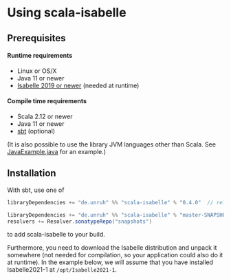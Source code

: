 # Using scala-isabelle

## Prerequisites

#### Runtime requirements

* Linux or OS/X
* Java 11 or newer
* [Isabelle 2019 or newer](https://isabelle.in.tum.de/) (needed at runtime)

#### Compile time requirements

* Scala 2.12 or newer
* Java 11 or newer
* [sbt](https://www.scala-sbt.org/) (optional)

(It is also possible to use the library JVM languages other than Scala. See [JavaExample.java](https://github.com/dominique-unruh/scala-isabelle/blob/master/src/test/scala/de/unruh/isabelle/JavaExample.java) for an example.)

## Installation

With sbt, use one of
```sbt
libraryDependencies += "de.unruh" %% "scala-isabelle" % "0.4.0"  // release

libraryDependencies += "de.unruh" %% "scala-isabelle" % "master-SNAPSHOT"  // development snapshot
resolvers += Resolver.sonatypeRepo("snapshots")
```
to add scala-isabelle to your build.

Furthermore, you need to download the Isabelle distribution and unpack it somewhere (not needed for compilation,
so your application could also do it at runtime). In the example below, we will assume that you have installed
Isabelle2021-1 at `/opt/Isabelle2021-1`.

